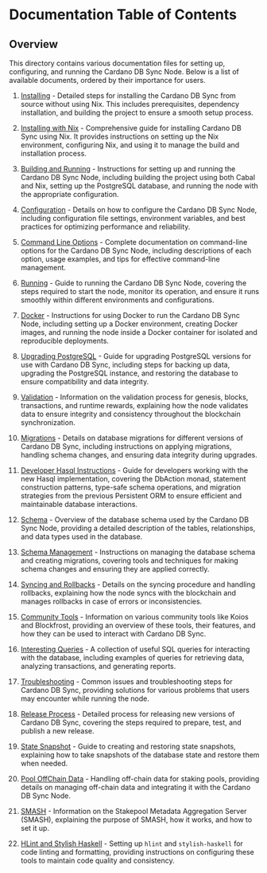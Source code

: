 # Documentation Table of Contents

## Overview

This directory contains various documentation files for setting up, configuring, and running the Cardano DB Sync Node. Below is a list of available documents, ordered by their importance for users.

1. [Installing](https://github.com/IntersectMBO/cardano-db-sync/blob/master/doc/installing.md) - Detailed steps for installing the Cardano DB Sync from source without using Nix. This includes prerequisites, dependency installation, and building the project to ensure a smooth setup process.

2. [Installing with Nix](https://github.com/IntersectMBO/cardano-db-sync/blob/master/doc/installing-with-nix.md) - Comprehensive guide for installing Cardano DB Sync using Nix. It provides instructions on setting up the Nix environment, configuring Nix, and using it to manage the build and installation process.

3. [Building and Running](https://github.com/IntersectMBO/cardano-db-sync/blob/master/doc/building-running.md) - Instructions for setting up and running the Cardano DB Sync Node, including building the project using both Cabal and Nix, setting up the PostgreSQL database, and running the node with the appropriate configuration.

4. [Configuration](https://github.com/IntersectMBO/cardano-db-sync/blob/master/doc/configuration.md) - Details on how to configure the Cardano DB Sync Node, including configuration file settings, environment variables, and best practices for optimizing performance and reliability.

5. [Command Line Options](https://github.com/IntersectMBO/cardano-db-sync/blob/master/doc/command-line-options.md) - Complete documentation on command-line options for the Cardano DB Sync Node, including descriptions of each option, usage examples, and tips for effective command-line management.

6. [Running](https://github.com/IntersectMBO/cardano-db-sync/blob/master/doc/running.md) - Guide to running the Cardano DB Sync Node, covering the steps required to start the node, monitor its operation, and ensure it runs smoothly within different environments and configurations.

7. [Docker](https://github.com/IntersectMBO/cardano-db-sync/blob/master/doc/docker.md) - Instructions for using Docker to run the Cardano DB Sync Node, including setting up a Docker environment, creating Docker images, and running the node inside a Docker container for isolated and reproducible deployments.

8. [Upgrading PostgreSQL](https://github.com/IntersectMBO/cardano-db-sync/blob/master/doc/upgrading-postgresql.md) - Guide for upgrading PostgreSQL versions for use with Cardano DB Sync, including steps for backing up data, upgrading the PostgreSQL instance, and restoring the database to ensure compatibility and data integrity.

9. [Validation](https://github.com/IntersectMBO/cardano-db-sync/blob/master/doc/validation.md) - Information on the validation process for genesis, blocks, transactions, and runtime rewards, explaining how the node validates data to ensure integrity and consistency throughout the blockchain synchronization.

10. [Migrations](https://github.com/IntersectMBO/cardano-db-sync/blob/master/doc/migrations.md) - Details on database migrations for different versions of Cardano DB Sync, including instructions on applying migrations, handling schema changes, and ensuring data integrity during upgrades.

11. [Developer Hasql Instructions](https://github.com/IntersectMBO/cardano-db-sync/blob/master/doc/hasql.md) - Guide for developers working with the new Hasql implementation, covering the DbAction monad, statement construction patterns, type-safe schema operations, and migration strategies from the previous Persistent ORM to ensure efficient and maintainable database interactions.

11. [Schema](https://github.com/IntersectMBO/cardano-db-sync/blob/master/doc/schema.md) - Overview of the database schema used by the Cardano DB Sync Node, providing a detailed description of the tables, relationships, and data types used in the database.

12. [Schema Management](https://github.com/IntersectMBO/cardano-db-sync/blob/master/doc/schema-management.md) - Instructions on managing the database schema and creating migrations, covering tools and techniques for making schema changes and ensuring they are applied correctly.

13. [Syncing and Rollbacks](https://github.com/IntersectMBO/cardano-db-sync/blob/master/doc/syncing-and-rollbacks.md) - Details on the syncing procedure and handling rollbacks, explaining how the node syncs with the blockchain and manages rollbacks in case of errors or inconsistencies.

14. [Community Tools](https://github.com/IntersectMBO/cardano-db-sync/blob/master/doc/community-tools.md) - Information on various community tools like Koios and Blockfrost, providing an overview of these tools, their features, and how they can be used to interact with Cardano DB Sync.

15. [Interesting Queries](https://github.com/IntersectMBO/cardano-db-sync/blob/master/doc/interesting-queries.md) - A collection of useful SQL queries for interacting with the database, including examples of queries for retrieving data, analyzing transactions, and generating reports.

16. [Troubleshooting](https://github.com/IntersectMBO/cardano-db-sync/blob/master/doc/troubleshooting.md) - Common issues and troubleshooting steps for Cardano DB Sync, providing solutions for various problems that users may encounter while running the node.

17. [Release Process](https://github.com/IntersectMBO/cardano-db-sync/blob/master/doc/release-process.md) - Detailed process for releasing new versions of Cardano DB Sync, covering the steps required to prepare, test, and publish a new release.

18. [State Snapshot](https://github.com/IntersectMBO/cardano-db-sync/blob/master/doc/state-snapshot.md) - Guide to creating and restoring state snapshots, explaining how to take snapshots of the database state and restore them when needed.

19. [Pool OffChain Data](https://github.com/IntersectMBO/cardano-db-sync/blob/master/doc/pool-offchain-data.md) - Handling off-chain data for staking pools, providing details on managing off-chain data and integrating it with the Cardano DB Sync Node.

20. [SMASH](https://github.com/IntersectMBO/cardano-db-sync/blob/master/doc/smash.md) - Information on the Stakepool Metadata Aggregation Server (SMASH), explaining the purpose of SMASH, how it works, and how to set it up.

21. [HLint and Stylish Haskell](https://github.com/IntersectMBO/cardano-db-sync/blob/master/doc/hlint-stylish-haskell.md) - Setting up `hlint` and `stylish-haskell` for code linting and formatting, providing instructions on configuring these tools to maintain code quality and consistency.
